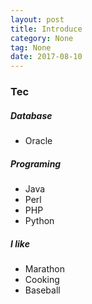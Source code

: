 ```yaml
---
layout: post
title: Introduce
category: None
tag: None
date: 2017-08-10
---
```


### Tec

##### Database
- Oracle

##### Programing
- Java
- Perl
- PHP
- Python

##### I like
- Marathon
- Cooking
- Baseball
